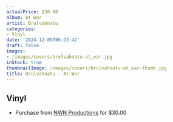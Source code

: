 ```yaml
---
actualPrice: $30.00
album: At War
artist: Brulvahnatu
categories:
- Vinyl
date: '2024-12-05T06:23:42'
draft: false
images:
- /images/covers/brulvahnatu-at_war.jpg
inStock: true
thumbnailImage: /images/covers/brulvahnatu-at_war-thumb.jpg
title: Brulvahnatu - At War
---
```


## Vinyl
* Purchase from [NWN Productions](http://shop.nwnprod.com/index.php?route=product/product&path=75&product_id=41076&sort=pd.name&order=ASC) for $30.00
